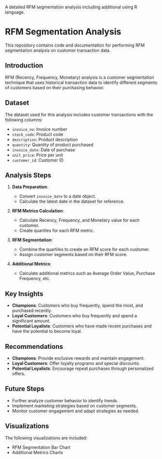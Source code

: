 A detailed RFM segmentation analysis including additional  using R language.
# RFM Segmentation Analysis

This repository contains code and documentation for performing RFM segmentation analysis on customer transaction data.

## Introduction

RFM (Recency, Frequency, Monetary) analysis is a customer segmentation technique that uses historical transaction data to identify different segments of customers based on their purchasing behavior.

## Dataset

The dataset used for this analysis includes customer transactions with the following columns:
- `invoice_no`: Invoice number
- `stock_code`: Product code
- `description`: Product description
- `quantity`: Quantity of product purchased
- `invoice_date`: Date of purchase
- `unit_price`: Price per unit
- `customer_id`: Customer ID

## Analysis Steps

1. **Data Preparation**:
   - Convert `invoice_date` to a date object.
   - Calculate the latest date in the dataset for reference.

2. **RFM Metrics Calculation**:
   - Calculate Recency, Frequency, and Monetary value for each customer.
   - Create quartiles for each RFM metric.

3. **RFM Segmentation**:
   - Combine the quartiles to create an RFM score for each customer.
   - Assign customer segments based on their RFM score.

4. **Additional Metrics**:
   - Calculate additional metrics such as Average Order Value, Purchase Frequency, etc.

## Key Insights

- **Champions**: Customers who buy frequently, spend the most, and purchased recently.
- **Loyal Customers**: Customers who buy frequently and spend a significant amount.
- **Potential Loyalists**: Customers who have made recent purchases and have the potential to become loyal.

## Recommendations

- **Champions**: Provide exclusive rewards and maintain engagement.
- **Loyal Customers**: Offer loyalty programs and special discounts.
- **Potential Loyalists**: Encourage repeat purchases through personalized offers.

## Future Steps

- Further analyze customer behavior to identify trends.
- Implement marketing strategies based on customer segments.
- Monitor customer engagement and adapt strategies as needed.

## Visualizations

The following visualizations are included:
- RFM Segmentation Bar Chart
- Additional Metrics Charts


